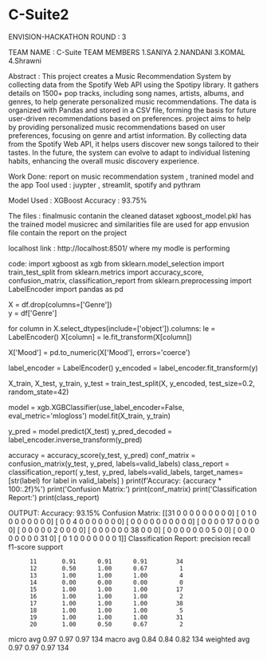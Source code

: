 # C-Suite2
ENVISION-HACKATHON ROUND : 3

TEAM NAME : C-Suite
TEAM MEMBERS 1.SANIYA 2.NANDANI 3.KOMAL 4.Shrawni

Abstract : This project creates a Music Recommendation System by collecting data from the Spotify Web API using the Spotipy library. It gathers details on 1500+ pop tracks, including song names, artists, albums, and genres, to help generate personalized music recommendations. The data is organized with Pandas and stored in a CSV file, forming the basis for future user-driven recommendations based on preferences. project aims to help by providing personalized music recommendations based on user preferences, focusing on genre and artist information. By collecting data from the Spotify Web API, it helps users discover new songs tailored to their tastes. In the future, the system can evolve to adapt to individual listening habits, enhancing the overall music discovery experience.

Work Done: report on music recommendation system , tranined model and the app
Tool used : juypter , streamlit, spotify and pythram 

Model Used : XGBoost
Accuracy : 93.75%

The files :
finalmusic contanin the cleaned dataset 
xgboost_model.pkl has the trained model 
musicrec and similarities file are used for app
envusion file contain the report on the project 

localhost link : http://localhost:8501/
where my modle is performing



code:
import xgboost as xgb
from sklearn.model_selection import train_test_split
from sklearn.metrics import accuracy_score, confusion_matrix, classification_report
from sklearn.preprocessing import LabelEncoder
import pandas as pd

X = df.drop(columns=['Genre'])  
y = df['Genre']  

for column in X.select_dtypes(include=['object']).columns:
    le = LabelEncoder()
    X[column] = le.fit_transform(X[column])

X['Mood'] = pd.to_numeric(X['Mood'], errors='coerce')

label_encoder = LabelEncoder()
y_encoded = label_encoder.fit_transform(y)

X_train, X_test, y_train, y_test = train_test_split(X, y_encoded, test_size=0.2, random_state=42)

model = xgb.XGBClassifier(use_label_encoder=False, eval_metric='mlogloss')
model.fit(X_train, y_train)

y_pred = model.predict(X_test)
y_pred_decoded = label_encoder.inverse_transform(y_pred)

accuracy = accuracy_score(y_test, y_pred)
conf_matrix = confusion_matrix(y_test, y_pred, labels=valid_labels)
class_report = classification_report(
    y_test, y_pred, labels=valid_labels, target_names=[str(label) for label in valid_labels]
)
print(f'Accuracy: {accuracy * 100:.2f}%') 
print('Confusion Matrix:')
print(conf_matrix) 
print('Classification Report:')
print(class_report)

OUTPUT:
Accuracy: 93.15%
Confusion Matrix:
[[31  0  0  0  0  0  0  0  0  0]
 [ 0  1  0  0  0  0  0  0  0  0]
 [ 0  0  4  0  0  0  0  0  0  0]
 [ 0  0  0  0  0  0  0  0  0  0]
 [ 0  0  0  0 17  0  0  0  0  0]
 [ 0  0  0  0  0  2  0  0  0  0]
 [ 0  0  0  0  0  0 38  0  0  0]
 [ 0  0  0  0  0  0  0  5  0  0]
 [ 0  0  0  0  0  0  0  0 31  0]
 [ 0  1  0  0  0  0  0  0  0  1]]
Classification Report:
              precision    recall  f1-score   support

          11       0.91      0.91      0.91        34
          12       0.50      1.00      0.67         1
          13       1.00      1.00      1.00         4
          14       0.00      0.00      0.00         0
          15       1.00      1.00      1.00        17
          16       1.00      1.00      1.00         2
          17       1.00      1.00      1.00        38
          18       1.00      1.00      1.00         5
          19       1.00      1.00      1.00        31
          20       1.00      0.50      0.67         2

   micro avg       0.97      0.97      0.97       134
   macro avg       0.84      0.84      0.82       134
weighted avg       0.97      0.97      0.97       134
